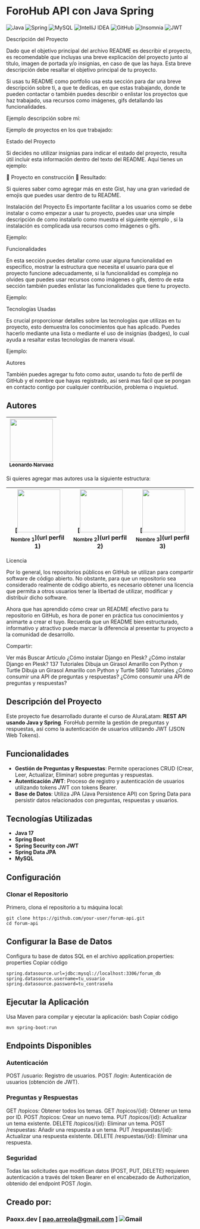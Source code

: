 # ForoHub API con Java Spring
![Java](https://img.shields.io/badge/java-%23ED8B00.svg?style=for-the-badge&logo=openjdk&logoColor=white) ![Spring](https://img.shields.io/badge/spring-%236DB33F.svg?style=for-the-badge&logo=spring&logoColor=white) ![MySQL](https://img.shields.io/badge/mysql-4479A1.svg?style=for-the-badge&logo=mysql&logoColor=white) ![IntelliJ IDEA](https://img.shields.io/badge/IntelliJIDEA-000000.svg?style=for-the-badge&logo=intellij-idea&logoColor=white) ![GitHub](https://img.shields.io/badge/github-%23121011.svg?style=for-the-badge&logo=github&logoColor=white)   ![Insomnia](https://img.shields.io/badge/Insomnia-black?style=for-the-badge&logo=insomnia&logoColor=5849BE) ![JWT](https://img.shields.io/badge/JWT-black?style=for-the-badge&logo=JSON%20web%20tokens)

Descripción del Proyecto


Dado que el objetivo principal del archivo README es describir el proyecto, es recomendable que incluyas una breve explicación del proyecto junto al título, imagen de portada y/o insignias, en caso de que las haya. Esta breve descripción debe resaltar el objetivo principal de tu proyecto.

Si usas tu README como portfolio usa esta sección para dar una breve descripción sobre ti, a que te dedicas, en que estas trabajando, donde te pueden contactar o también puedes describir o enlistar los proyectos que haz trabajado, usa recursos como imágenes, gifs detallando las funcionalidades.

Ejemplo descripción sobre mí:



Ejemplo de proyectos en los que trabajado:



Estado del Proyecto


Si decides no utilizar insignias para indicar el estado del proyecto, resulta útil incluir esta información dentro del texto del README. Aquí tienes un ejemplo:

:construction: Proyecto en construcción :construction:
Resultado:





Si quieres saber como agregar más en este Gist, hay una gran variedad de emojis que puedes usar dentro de tu README.


Instalación del Proyecto
Es importante facilitar a los usuarios como se debe instalar o como empezar a usar tu proyecto, puedes usar una simple descripción de como instalarlo como muestra el siguiente ejemplo , si la instalación es complicada usa recursos como imágenes o gifs.

Ejemplo:





Funcionalidades


En esta sección puedes detallar como usar alguna funcionalidad en especifico, mostrar la estructura que necesita el usuario para que el proyecto funcione adecuadamente, si la funcionalidad es compleja no olvides que puedes usar recursos como imágenes o gifs, dentro de esta sección también puedes enlistar las funcionalidades que tiene tu proyecto.

Ejemplo:




Tecnologías Usadas


Es crucial proporcionar detalles sobre las tecnologías que utilizas en tu proyecto, esto demuestra los conocimientos que has aplicado. Puedes hacerlo mediante una lista o mediante el uso de insignias (badges), lo cual ayuda a resaltar estas tecnologías de manera visual.

Ejemplo:




Autores


También puedes agregar tu foto como autor, usando tu foto de perfil de GitHub y el nombre que hayas registrado, así será mas fácil que se pongan en contacto contigo por cualquier contribución, problema o inquietud.



## Autores

| [<img src="https://avatars.githubusercontent.com/u/99487654?v=4" width=115><br><sub>Leonardo Narvaez</sub>](https://github.com/leonxrdon) |
| :---: | 


Si quieres agregar mas autores usa la siguiente estructura:

| [<img src="url avatar perfil 1" width=115><br><sub>Nombre 1</sub>](url perfil 1) |  [<img src="url avatar perfil 2" width=115><br><sub>Nombre 2</sub>](url perfil 2) | [<img src="url avatar perfil 3" width=115><br><sub>Nombre 3</sub>](url perfil 3) |
| :---: | :---: | :---: |

Licencia


Por lo general, los repositorios públicos en GitHub se utilizan para compartir software de código abierto. No obstante, para que un repositorio sea considerado realmente de código abierto, es necesario obtener una licencia que permita a otros usuarios tener la libertad de utilizar, modificar y distribuir dicho software.





Ahora que has aprendido cómo crear un README efectivo para tu repositorio en GitHub, es hora de poner en práctica tus conocimientos y animarte a crear el tuyo. Recuerda que un README bien estructurado, informativo y atractivo puede marcar la diferencia al presentar tu proyecto a la comunidad de desarrollo.

Compartir:

     
Ver más
Buscar Artículo
¿Cómo instalar Django en Plesk?
¿Cómo instalar Django en Plesk?
 137 Tutoriales
Dibuja un Girasol Amarillo con Python y Turtle
Dibuja un Girasol Amarillo con Python y Turtle
 5860 Tutoriales
¿Cómo consumir una API de preguntas y respuestas?
¿Cómo consumir una API de preguntas y respuestas?



## Descripción del Proyecto
Este proyecto fue desarrollado durante el curso de AluraLatam: **REST API usando Java y Spring**. ForoHub permite la gestión de preguntas y respuestas, así como la autenticación de usuarios utilizando JWT (JSON Web Tokens).

## Funcionalidades
- **Gestión de Preguntas y Respuestas**: Permite operaciones CRUD (Crear, Leer, Actualizar, Eliminar) sobre preguntas y respuestas.
- **Autenticación JWT**: Proceso de registro y autenticación de usuarios utilizando tokens JWT con tokens Bearer.
- **Base de Datos**: Utiliza JPA (Java Persistence API) con Spring Data para persistir datos relacionados con preguntas, respuestas y usuarios.

## Tecnologías Utilizadas
- **Java 17**
- **Spring Boot**
- **Spring Security con JWT**
- **Spring Data JPA**
- **MySQL**

## Configuración

### Clonar el Repositorio
Primero, clona el repositorio a tu máquina local:

```
git clone https://github.com/your-user/forum-api.git
cd forum-api 
```

## Configurar la Base de Datos
Configura tu base de datos SQL en el archivo application.properties:
properties
Copiar código
```
spring.datasource.url=jdbc:mysql://localhost:3306/forum_db
spring.datasource.username=tu_usuario
spring.datasource.password=tu_contraseña
```
## Ejecutar la Aplicación
Usa Maven para compilar y ejecutar la aplicación:
bash
Copiar código

```
mvn spring-boot:run
```
## Endpoints Disponibles
### Autenticación
POST /usuario: Registro de usuarios.
POST /login: Autenticación de usuarios (obtención de JWT).
### Preguntas y Respuestas
GET /topicos: Obtener todos los temas.
GET /topicos/{id}: Obtener un tema por ID.
POST /topicos: Crear un nuevo tema.
PUT /topicos/{id}: Actualizar un tema existente.
DELETE /topicos/{id}: Eliminar un tema.
POST /respuestas: Añadir una respuesta a un tema.
PUT /respuestas/{id}: Actualizar una respuesta existente.
DELETE /respuestas/{id}: Eliminar una respuesta.
### Seguridad
Todas las solicitudes que modifican datos (POST, PUT, DELETE) requieren autenticación a través del token Bearer en el encabezado de Authorization, obtenido del endpoint POST /login.

## Creado por:
### Paoxx.dev   [ pao.arreola@gmail.com ]  ![Gmail](https://img.shields.io/badge/Gmail-D14836?style=for-the-badge&logo=gmail&logoColor=white)

